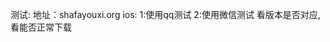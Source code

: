 测试:
地址：shafayouxi.org
ios: 
1:使用qq测试
2:使用微信测试
看版本是否对应,看能否正常下载
<!--stackedit_data:
eyJoaXN0b3J5IjpbLTE5MDkyNTIxMzgsLTIwODg3NDY2MTJdfQ
==
-->